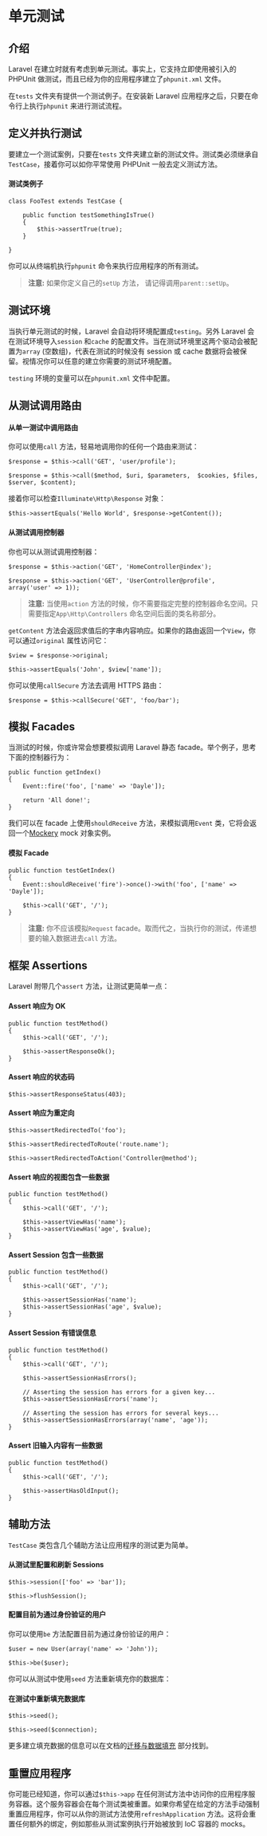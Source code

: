 # 单元测试

## 介绍

Laravel 在建立时就有考虑到单元测试。事实上，它支持立即使用被引入的 PHPUnit 做测试，而且已经为你的应用程序建立了`phpunit.xml` 文件。

在`tests` 文件夹有提供一个测试例子。在安装新 Laravel 应用程序之后，只要在命令行上执行`phpunit` 来进行测试流程。

## 定义并执行测试

要建立一个测试案例，只要在`tests` 文件夹建立新的测试文件。测试类必须继承自`TestCase`，接着你可以如你平常使用 PHPUnit 一般去定义测试方法。

#### 测试类例子

```
class FooTest extends TestCase {

    public function testSomethingIsTrue()
    {
        $this->assertTrue(true);
    }

}
```

你可以从终端机执行`phpunit` 命令来执行应用程序的所有测试。

> **注意:** 如果你定义自己的`setUp` 方法， 请记得调用`parent::setUp`。

## 测试环境

当执行单元测试的时候，Laravel 会自动将环境配置成`testing`。另外 Laravel 会在测试环境导入`session` 和`cache` 的配置文件。当在测试环境里这两个驱动会被配置为`array` (空数组)，代表在测试的时候没有 session 或 cache 数据将会被保留。视情况你可以任意的建立你需要的测试环境配置。

`testing` 环境的变量可以在`phpunit.xml` 文件中配置。

## 从测试调用路由

#### 从单一测试中调用路由

你可以使用`call` 方法，轻易地调用你的任何一个路由来测试：

```
$response = $this->call('GET', 'user/profile');

$response = $this->call($method, $uri, $parameters,  $cookies, $files, $server, $content);
```

接着你可以检查`Illuminate\Http\Response` 对象：

```
$this->assertEquals('Hello World', $response->getContent());
```
#### 从测试调用控制器

你也可以从测试调用控制器：

```
$response = $this->action('GET', 'HomeController@index');

$response = $this->action('GET', 'UserController@profile', array('user' => 1));
```

> **注意:** 当使用`action` 方法的时候，你不需要指定完整的控制器命名空间。只需要指定`App\Http\Controllers` 命名空间后面的类名称部分。

`getContent` 方法会返回求值后的字串内容响应。如果你的路由返回一个`View`，你可以通过`original` 属性访问它：

```
$view = $response->original;

$this->assertEquals('John', $view['name']);
```

你可以使用`callSecure` 方法去调用 HTTPS 路由：

```
$response = $this->callSecure('GET', 'foo/bar');
```

## 模拟 Facades

当测试的时候，你或许常会想要模拟调用 Laravel 静态 facade。举个例子，思考下面的控制器行为：

```
public function getIndex()
{
    Event::fire('foo', ['name' => 'Dayle']);

    return 'All done!';
}
```

我们可以在 facade 上使用`shouldReceive` 方法，来模拟调用`Event` 类，它将会返回一个[Mockery](https://github.com/padraic/mockery) mock 对象实例。

#### 模拟 Facade

```
public function testGetIndex()
{
    Event::shouldReceive('fire')->once()->with('foo', ['name' => 'Dayle']);

    $this->call('GET', '/');
}
```

> **注意:** 你不应该模拟`Request` facade。取而代之，当执行你的测试，传递想要的输入数据进去`call` 方法。

## 框架 Assertions

Laravel 附带几个`assert` 方法，让测试更简单一点：

#### Assert 响应为 OK

```
public function testMethod()
{
    $this->call('GET', '/');

    $this->assertResponseOk();
}
```

#### Assert 响应的状态码

```
$this->assertResponseStatus(403);
```

#### Assert 响应为重定向

```
$this->assertRedirectedTo('foo');

$this->assertRedirectedToRoute('route.name');

$this->assertRedirectedToAction('Controller@method');
```

#### Assert 响应的视图包含一些数据

```
public function testMethod()
{
    $this->call('GET', '/');

    $this->assertViewHas('name');
    $this->assertViewHas('age', $value);
}
```

#### Assert Session 包含一些数据

```
public function testMethod()
{
    $this->call('GET', '/');

    $this->assertSessionHas('name');
    $this->assertSessionHas('age', $value);
}
```

#### Assert Session 有错误信息

```
public function testMethod()
{
    $this->call('GET', '/');

    $this->assertSessionHasErrors();

    // Asserting the session has errors for a given key...
    $this->assertSessionHasErrors('name');

    // Asserting the session has errors for several keys...
    $this->assertSessionHasErrors(array('name', 'age'));
}
```

#### Assert 旧输入内容有一些数据

```
public function testMethod()
{
    $this->call('GET', '/');

    $this->assertHasOldInput();
}
```

## 辅助方法

`TestCase` 类包含几个辅助方法让应用程序的测试更为简单。

#### 从测试里配置和刷新 Sessions

```
$this->session(['foo' => 'bar']);

$this->flushSession();
```

#### 配置目前为通过身份验证的用户

你可以使用`be` 方法配置目前为通过身份验证的用户：

```
$user = new User(array('name' => 'John'));

$this->be($user);
```

你可以从测试中使用`seed` 方法重新填充你的数据库：

#### 在测试中重新填充数据库

```
$this->seed();

$this->seed($connection);
```

更多建立填充数据的信息可以在文档的[迁移与数据填充](../../migrations#database-seeding) 部分找到。

## 重置应用程序

你可能已经知道，你可以通过`$this->app` 在任何测试方法中访问你的应用程序服务容器。这个服务容器会在每个测试类被重置。如果你希望在给定的方法手动强制重置应用程序，你可以从你的测试方法使用`refreshApplication` 方法。这将会重置任何额外的绑定，例如那些从测试案例执行开始被放到 IoC 容器的 mocks。